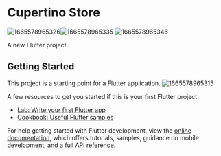 # Cupertino Store
![1665578965326](https://user-images.githubusercontent.com/113710907/195347375-8ec0d746-3f81-4338-8c38-d4b69a3ea57b.jpg)![1665578965335](https://user-images.githubusercontent.com/113710907/195347380-fe25ae5d-a052-47dd-8944-410a15eff6dc.jpg)
![1665578965346](https://user-images.githubusercontent.com/113710907/195347392-77de39c3-3133-458b-a2bb-0437d864db89.jpg)


A new Flutter project.

## Getting Started

This project is a starting point for a Flutter application.
![1665578965315](https://user-images.githubusercontent.com/113710907/195347363-a602c407-6227-4899-9a83-32c6eee28bde.jpg)

A few resources to get you started if this is your first Flutter project:

- [Lab: Write your first Flutter app](https://docs.flutter.dev/get-started/codelab)
- [Cookbook: Useful Flutter samples](https://docs.flutter.dev/cookbook)

For help getting started with Flutter development, view the
[online documentation](https://docs.flutter.dev/), which offers tutorials,
samples, guidance on mobile development, and a full API reference.
